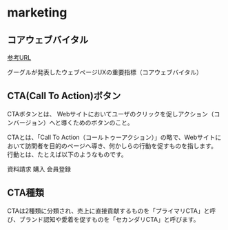 # marketing

## コアウェブバイタル
[参考URL](https://webtan.impress.co.jp/e/2020/06/05/36210)

グーグルが発表したウェブページUXの重要指標（コアウェブバイタル）

## CTA(Call To Action)ボタン

CTAボタンとは、 Webサイトにおいてユーザのクリックを促しアクション（コンバージョン）へと導くためのボタンのこと。

CTAとは、「Call To Action（コールトゥーアクション）」の略で、Webサイトにおいて訪問者を目的のページへ導き、何かしらの行動を促すものを指します。
行動とは、たとえば以下のようなものです。

資料請求
購入
会員登録

## CTA種類

CTAは2種類に分類され、売上に直接貢献するものを「プライマリCTA」と呼び、ブランド認知や愛着を促すものを「セカンダリCTA」と呼びます。



